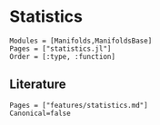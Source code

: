 # Statistics

```@autodocs
Modules = [Manifolds,ManifoldsBase]
Pages = ["statistics.jl"]
Order = [:type, :function]
```

## Literature

```@bibliography
Pages = ["features/statistics.md"]
Canonical=false
```
